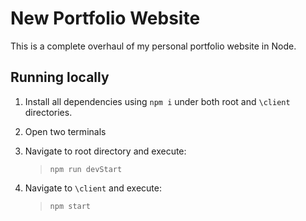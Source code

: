 # New Portfolio Website
This is a complete overhaul of my personal portfolio website in Node.

## Running locally
1. Install all dependencies using `npm i` under both root and `\client` directories.

1. Open two terminals

1. Navigate to root directory and execute:
    > `npm run devStart`

1. Navigate to `\client` and execute:
    > `npm start`
